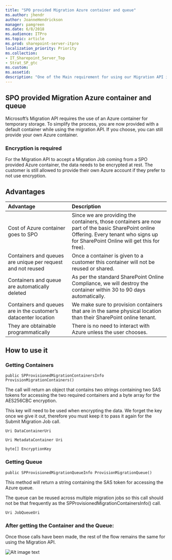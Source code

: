 ```yaml
---
title: "SPO provided Migration Azure container and queue"
ms.author: jhendr
author: JoanneHendrickson
manager: pamgreen
ms.date: 6/8/2018
ms.audience: ITPro
ms.topic: article
ms.prod: sharepoint-server-itpro
localization_priority: Priority
ms.collection: 
- IT_Sharepoint_Server_Top
- Strat_SP_gtc
ms.custom: 
ms.assetid: 
description: "One of the Main requirement for using our Migration API is the usage of an Azure container as a temporary storage. We now provide a default container that can be used for using the migration API."
---
```

## SPO provided Migration Azure container and queue
Microsoft’s Migration API requires the use of an Azure container for temporary storage. To simplify the process, you are now provided with a default container while using the migration API. If you choose, you can still provide your own Azure container.

### Encryption is required
For the Migration API to accept a Migration Job coming from a SPO provided Azure container, the data needs to be encrypted at rest. The customer is still allowed to provide their own Azure account if they prefer to not use encryption.

##  Advantages

|Advantage|Description|
|:-----|:-----|
|Cost of Azure container goes to SPO|Since we are providing the containers, those containers are now part of the basic SharePoint online Offering. Every tenant who signs up for SharePoint Online will get this for free).|
|Containers and queues are unique per request and not reused|Once a container is given to a customer this container will not be reused or shared.|
|Containers and queue are automatically deleted|As per the standard SharePoint Online Compliance, we will destroy the container within 30 to 90 days automatically.|
|Containers and queues are in the customer’s datacenter location|We make sure to provision containers that are in the same physical location than their SharePoint online tenant.| 
|They are obtainable programmatically|There is no need to interact with Azure unless the user chooses.

## How to use it
### Getting Containers

    public SPProvisionedMigrationContainersInfo ProvisionMigrationContainers()


The call will return an object that contains two strings containing two SAS tokens for accessing the two required containers and a byte array for the AES256CBC encryption. 

This key will need to be used when encrypting the data. We forget the key once we give it out, therefore you must keep it to pass it again for the Submit Migration Job call.
	
    Uri DataContainerUri 

    Uri MetadataContainer Uri

    byte[] EncryptionKey 
    


### Getting Queue
    public SPProvisionedMigrationQueueInfo ProvisionMigrationQueue()
	
This method will return a string containing the SAS token for accessing the Azure queue. 

The queue can be reused across multiple migration jobs so this call should not be that frequently as the SPProvisionedMigrationContainersInfo() call.

    Uri JobQueueUri

### After getting the Container and the Queue:

Once those calls have been made, the rest of the flow remains the same for using the Migration API.

![Alt image text](media/migration-API-arrow-flow.png) 
